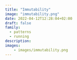 ```yaml
---
title: "Immutability"
image: "immutability.png"
date: 2022-04-12T12:28:04+02:00
draft: false
family:
  - patterns
  - running
description: 
images:
    - images/immutability.png
---
```


